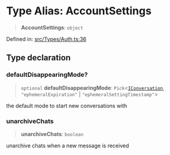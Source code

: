 # Type Alias: AccountSettings

> **AccountSettings**: `object`

Defined in: [src/Types/Auth.ts:36](https://github.com/Fokusdotid/Baileys/blob/3623833a320f5e60f370ef835f3de341453290f5/src/Types/Auth.ts#L36)

## Type declaration

### defaultDisappearingMode?

> `optional` **defaultDisappearingMode**: `Pick`\<[`IConversation`](../namespaces/proto/interfaces/IConversation.md), `"ephemeralExpiration"` \| `"ephemeralSettingTimestamp"`\>

the default mode to start new conversations with

### unarchiveChats

> **unarchiveChats**: `boolean`

unarchive chats when a new message is received
